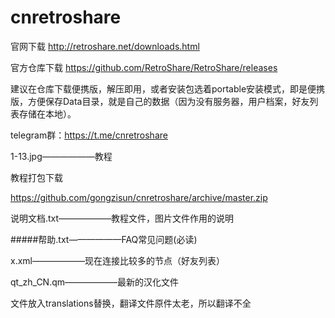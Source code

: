 # cnretroshare
官网下载
http://retroshare.net/downloads.html

官方仓库下载
https://github.com/RetroShare/RetroShare/releases

建议在仓库下载便携版，解压即用，或者安装包选着portable安装模式，即是便携版，方便保存Data目录，就是自己的数据（因为没有服务器，用户档案，好友列表存储在本地）。

telegram群：https://t.me/cnretroshare

1-13.jpg——————教程

教程打包下载

https://github.com/gongzisun/cnretroshare/archive/master.zip

说明文档.txt——————教程文件，图片文件作用的说明


#####帮助.txt——————FAQ常见问题(必读)


x.xml——————现在连接比较多的节点（好友列表）


qt_zh_CN.qm——————最新的汉化文件

文件放入translations替换，翻译文件原件太老，所以翻译不全
